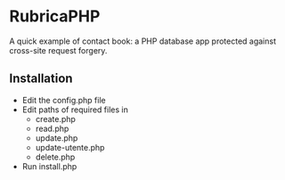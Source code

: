 # RubricaPHP
A quick example of contact book: a PHP database app protected against cross-site request forgery.
## Installation
* Edit the config.php file
* Edit paths of required files in
  * create.php
  * read.php
  * update.php
  * update-utente.php
  * delete.php
* Run install.php
